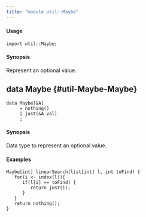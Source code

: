 ```yaml
---
title: "module util::Maybe"
---
```


#### Usage

`import util::Maybe;`

#### Synopsis

Represent an optional value.

## data Maybe {#util-Maybe-Maybe}

```rascal
data Maybe[&A]  
     = nothing()
     | just(&A val)
     ;
```

#### Synopsis

Data type to represent an optional value.

#### Examples

```rascal
Maybe[int] linearSearch(list[int] l, int toFind) {
   for(i <- index(l)){
      if(l[i] == toFind) {
         return just(i);
      }
   }
   return nothing();
}
```


